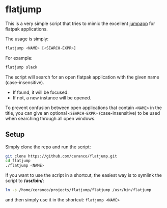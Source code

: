# flatjump

This is a very simple script that tries to mimic the excellent [jumpapp](https://github.com/mkropat/jumpapp) for flatpak applications.

The usage is simply:
```bash
flatjump <NAME> [<SEARCH-EXPR>]
```

For example:
```bash
flatjump slack
```

The script will search for an open flatpak application with the given name (case-insensitive). 
* If found, it will be focused. 
* If not, a new instance will be opened.

To prevent confusion between open applications that contain `<NAME>` in the title, you can give an optional `<SEARCH-EXPR>` (case-insensitive) to be used
when searching through all open windows.

## Setup

Simply clone the repo and run the script:
```bash
git clone https://github.com/ceranco/flatjump.git
cd flatjump
./flatjump <NAME>
```

If you want to use the script in a shortcut, the easiest way is to symlink the script to **/usr/bin/**:
```bash
ln -s /home/ceranco/projects/flatjump/flatjump /usr/bin/flatjump
```
and then simply use it in the shortcut: `flatjump <NAME>`
